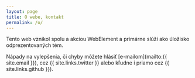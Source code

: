 ```yaml
---
layout: page
title: O webe, kontakt
permalink: /o/
---
```


Tento web vznikol spolu a akciou WebElement a primárne slúži ako úložisko odprezentovaných tém.

Nápady na vylepšenia, či chyby môžete hlásiť [e-mailom](mailto:{{ site.email }}), cez {{ site.links.twitter }}
alebo kľudne i priamo cez {{ site.links.github }}).


